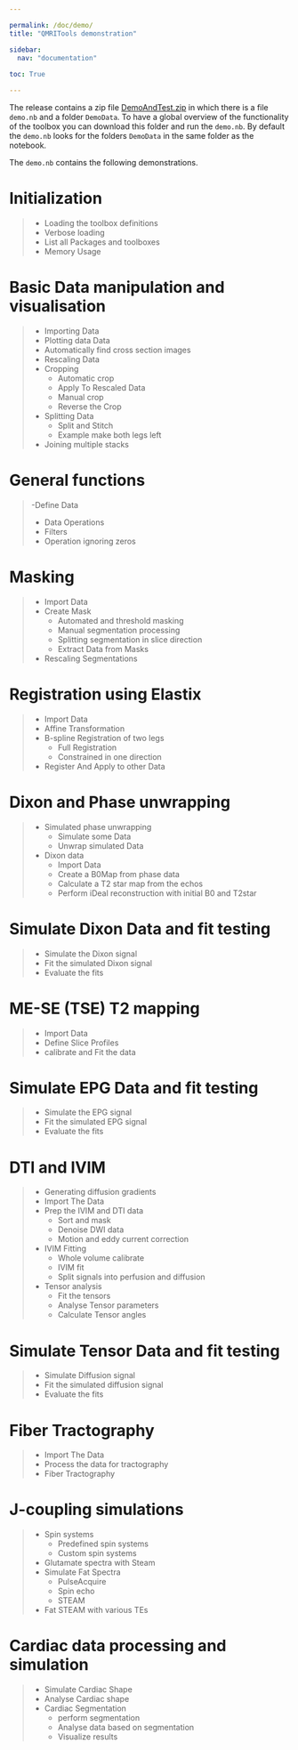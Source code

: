 ```yaml
---

permalink: /doc/demo/
title: "QMRITools demonstration"

sidebar:
  nav: "documentation"
  
toc: True

---
```


The release contains a zip file
[DemoAndTest.zip](https://github.com/mfroeling/QMRITools/releases/download/2.0/DemoAndTest.zip)
in which there is a file `demo.nb` and a folder `DemoData`. 
To have a global overview of the functionality of the toolbox
you can download this folder and run the `demo.nb`. By default the
`demo.nb` looks for the folders `DemoData` in the same
folder as the notebook.

The `demo.nb` contains the following demonstrations. 

# Initialization

> - Loading the toolbox definitions
> - Verbose loading
> - List all Packages and toolboxes
> - Memory Usage

# Basic Data manipulation and visualisation

> - Importing Data
> - Plotting data Data
> - Automatically find cross section images
> - Rescaling Data
> - Cropping
> 	- Automatic crop
> 	- Apply To Rescaled Data
> 	- Manual crop
> 	- Reverse the Crop
> - Splitting Data
>  	- Split and Stitch
>  	- Example make both legs left
> - Joining multiple stacks

# General functions

>  -Define Data
> - Data Operations
> - Filters
> - Operation ignoring zeros

# Masking

> - Import Data 
> - Create Mask
> 	- Automated and threshold masking
> 	- Manual segmentation processing
> 	- Splitting segmentation in slice direction
> 	- Extract Data from Masks
> - Rescaling Segmentations

# Registration using Elastix

> - Import Data
> - Affine Transformation
> - B-spline Registration of two legs
> 	- Full Registration
> 	- Constrained in one direction
> - Register And Apply to other Data

# Dixon and Phase unwrapping

> - Simulated phase unwrapping
> 	- Simulate some Data
> 	- Unwrap simulated Data
> - Dixon data
> 	- Import Data
> 	- Create a B0Map from phase data
> 	- Calculate a T2 star map from the echos
> 	- Perform iDeal reconstruction with initial B0 and T2star

# Simulate Dixon Data and fit testing

> - Simulate the Dixon signal
> - Fit the simulated Dixon signal
> - Evaluate the fits

# ME-SE  (TSE) T2 mapping

> - Import Data
> - Define Slice Profiles
> - calibrate and Fit the data

# Simulate EPG Data and fit testing

> - Simulate the EPG signal
> - Fit the simulated EPG signal
> - Evaluate the fits

# DTI and IVIM 

> - Generating diffusion gradients
> - Import The Data
> - Prep the IVIM and DTI data
> 	- Sort and mask
> 	- Denoise DWI data
> 	- Motion and eddy current correction
> - IVIM Fitting
> 	- Whole volume calibrate
> 	- IVIM fit 
> 	- Split signals into perfusion and diffusion
> - Tensor analysis
> 	- Fit the tensors
> 	- Analyse Tensor parameters
> 	- Calculate Tensor angles

# Simulate Tensor Data and fit testing

> - Simulate Diffusion signal
> - Fit the simulated diffusion signal
> - Evaluate the fits

# Fiber Tractography

> - Import The Data
> - Process the data for tractography
> - Fiber Tractography

# J-coupling simulations

> - Spin systems
> 	- Predefined spin systems
> 	- Custom spin systems
> - Glutamate spectra with Steam
> - Simulate Fat Spectra
> 	- PulseAcquire
> 	- Spin echo
> 	- STEAM
> - Fat STEAM with various TEs

# Cardiac data processing and simulation
 
> - Simulate Cardiac Shape
> - Analyse Cardiac shape
> - Cardiac Segmentation
> 	- perform segmentation
> 	- Analyse data based on segmentation
> 	- Visualize results